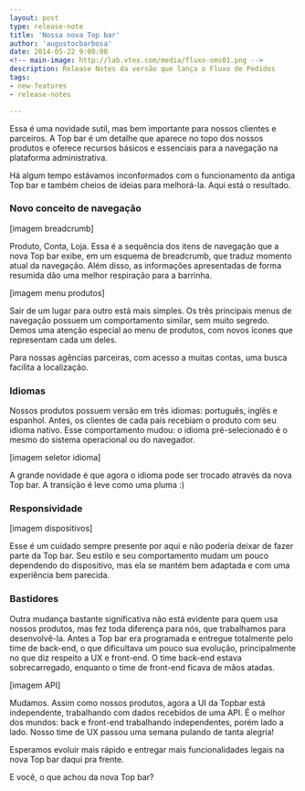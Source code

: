 ```yaml
---
layout: post
type: release-note
title: 'Nossa nova Top bar'
author: 'augustocbarbosa'
date: 2014-05-22 9:00:00
<!-- main-image: http://lab.vtex.com/media/fluxo-oms01.png -->
description: Release Notes da versão que lança o Fluxo de Pedidos
tags: 
- new-features
- release-notes

---
```


Essa é uma novidade sutil, mas bem importante para nossos clientes e parceiros. A Top bar é um detalhe que aparece no topo dos nossos produtos e oferece recursos básicos e essenciais para a navegação na plataforma administrativa.

Há algum tempo estávamos inconformados com o funcionamento da antiga Top bar e também cheios de ideias para melhorá-la. Aqui está o resultado.


### Novo conceito de navegação

[imagem breadcrumb]

Produto, Conta, Loja. Essa é a sequência dos itens de navegação que a nova Top bar exibe, em um esquema de breadcrumb, que traduz momento atual da navegação. Além disso, as informações apresentadas de forma resumida dão uma melhor respiração para a barrinha.

[imagem menu produtos]

Sair de um lugar para outro está mais simples. Os três principais menus de navegação possuem um comportamento similar, sem muito segredo. Demos uma atenção especial ao menu de produtos, com novos ícones que representam cada um deles.

Para nossas agências parceiras, com acesso a muitas contas, uma busca facilita a localização.


### Idiomas

Nossos produtos possuem versão em três idiomas: português, inglês e espanhol. Antes, os clientes de cada país recebiam o produto com seu idioma nativo. Esse comportamento mudou: o idioma pré-selecionado é o mesmo do sistema operacional ou do navegador.

[imagem seletor idioma]

A grande novidade é que agora o idioma pode ser trocado através da nova Top bar. A transição é leve como uma pluma :)

### Responsividade

[imagem dispositivos]

Esse é um cuidado sempre presente por aqui e não poderia deixar de fazer parte da Top bar. Seu estilo e seu comportamento mudam um pouco dependendo do dispositivo, mas ela se mantém bem adaptada e com uma experiência bem parecida.

### Bastidores

Outra mudança bastante significativa não está evidente para quem usa nossos produtos, mas fez toda diferença para nós, que trabalhamos para desenvolvê-la. Antes a Top bar era programada e entregue totalmente pelo time de back-end, o que dificultava um pouco sua evolução, principalmente no que diz respeito a UX e front-end. O time back-end estava sobrecarregado, enquanto o time de front-end ficava de mãos atadas.

[imagem API]

Mudamos. Assim como nossos produtos, agora a UI da Topbar está independente, trabalhando com dados recebidos de uma API. É o melhor dos mundos: back e front-end trabalhando independentes, porém lado a lado. Nosso time de UX passou uma semana pulando de tanta alegria!

Esperamos evoluir mais rápido e entregar mais funcionalidades legais na nova Top bar daqui pra frente.

E você, o que achou da nova Top bar?